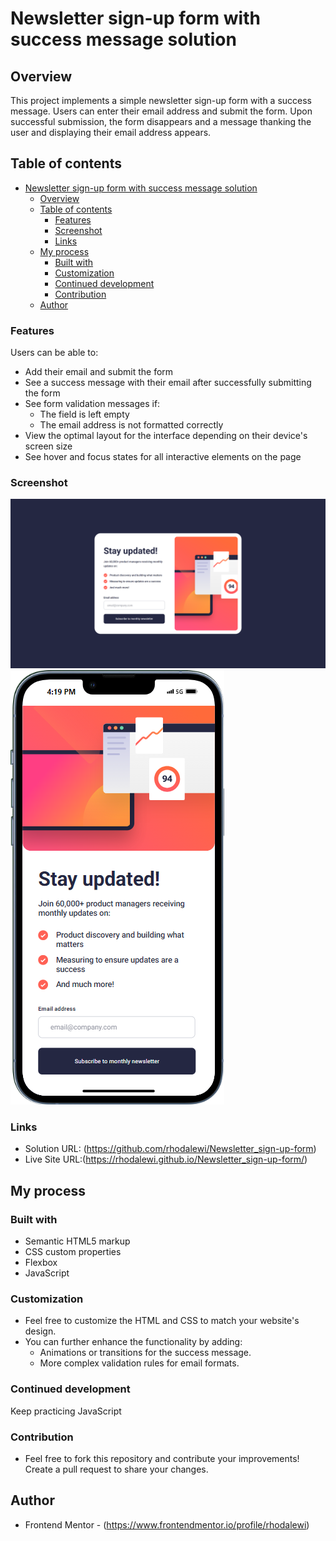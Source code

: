 # Newsletter sign-up form with success message solution
  ## Overview
  This project implements a simple newsletter sign-up form with a success message. Users can enter their email address and 
submit the form. Upon successful submission, the form disappears and a message thanking the user and displaying their email 
address appears.


## Table of contents
- [Newsletter sign-up form with success message solution](#newsletter-sign-up-form-with-success-message-solution)
  - [Overview](#overview)
  - [Table of contents](#table-of-contents)
    - [Features](#features)
    - [Screenshot](#screenshot)
    - [Links](#links)
  - [My process](#my-process)
    - [Built with](#built-with)
    - [Customization](#customization)
    - [Continued development](#continued-development)
    - [Contribution](#contribution)
  - [Author](#author)



### Features

Users can be able to:
- Add their email and submit the form
- See a success message with their email after successfully submitting the form
- See form validation messages if:
  - The field is left empty
  - The email address is not formatted correctly
- View the optimal layout for the interface depending on their device's screen size
- See hover and focus states for all interactive elements on the page

### Screenshot

![](./assets/images/Desktop%20view.png)
![](./assets/images/Newsletter%20mobile.png)


### Links

- Solution URL: (https://github.com/rhodalewi/Newsletter_sign-up-form)
- Live Site URL:(https://rhodalewi.github.io/Newsletter_sign-up-form/)
  

## My process

### Built with

- Semantic HTML5 markup
- CSS custom properties
- Flexbox
- JavaScript


### Customization

- Feel free to customize the HTML and CSS to match your website's design.
- You can further enhance the functionality by adding:
    - Animations or transitions for the success message.
    - More complex validation rules for email formats.


### Continued development

Keep practicing JavaScript

### Contribution
- Feel free to fork this repository and contribute your improvements! Create a pull request to share your changes.


## Author

- Frontend Mentor - (https://www.frontendmentor.io/profile/rhodalewi)